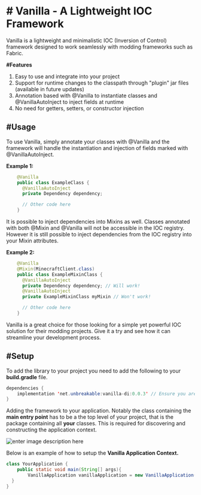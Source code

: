 

# # Vanilla - A Lightweight IOC Framework
Vanilla is a lightweight and minimalistic IOC (Inversion of Control) framework designed to work seamlessly with modding frameworks such as Fabric.

**#Features**
 1. Easy to use and integrate into your project
 2. Support for runtime changes to the classpath through "plugin" jar files (available in future updates)
 3. Annotation based with @Vanilla to instantiate classes and @VanillaAutoInject to inject fields at runtime
 4. No need for getters, setters, or constructor injection

## **#Usage**
To use Vanilla, simply annotate your classes with @Vanilla and the framework will handle the instantiation and injection of fields marked with @VanillaAutoInject.

**Example 1:**
```java
    @Vanilla
    public class ExampleClass {
      @VanillaAutoInject
      private Dependency dependency;

      // Other code here
    }
```
It is possible to inject dependencies into Mixins as well. Classes annotated with both @Mixin and @Vanilla will not be accessible in the IOC registry. However it is still possible to inject dependencies from the IOC registry into your Mixin attributes.

**Example 2:**
```java
    @Vanilla
    @Mixin(MinecraftClient.class)
    public class ExampleMixinClass {
      @VanillaAutoInject
      private Dependency dependency; // Will work!
      @VanillaAutoInject
      private ExampleMixinClass myMixin // Won't work!

      // Other code here
    }
```

Vanilla is a great choice for those looking for a simple yet powerful IOC solution for their modding projects. 
Give it a try and see how it can streamline your development process.


## **#Setup**
To add the library to your project you need to add the following to your **build.gradle** file.
```java
dependencies {
	implementation 'net.unbreakable:vanilla-di:0.0.3' // Ensure you are on the latest version
}
```
Adding the framework to your application. Notably the class containing the **main entry point** has to be a the top level of your project, that is the package containing all **your** classes. This is required for discovering and constructing the application context.

![enter image description here](https://cdn.discordapp.com/attachments/943839120634052639/1057541826661326858/image.png)

Below is an example of how to setup the **Vanilla Application Context.**
```java
class YourApplication {  
    public static void main(String[] args){  
        VanillaApplication vanillaApplication = new VanillaApplication(YourApplication.class);  
  }  
}
```


